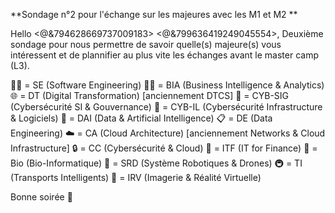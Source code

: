 **Sondage n°2 pour l'échange sur les majeures avec les M1 et M2 **

Hello <@&794628669737009183> <@&799636419249045554>,
Deuxième sondage pour nous permettre de savoir quelle(s) majeure(s) vous intéressent et de plannifier au plus vite les échanges avant le master camp (L3).

:woman_technologist: = SE (Software Engineering)
:man_office_worker: = BIA (Business Intelligence & Analytics)
:globe_with_meridians: = DT (Digital Transformation) [anciennement DTCS]
:ninja: = CYB-SIG (Cybersécurité SI & Gouvernance)
:closed_lock_with_key: = CYB-IL (Cybersécurité Infrastructure & Logiciels)
:robot: = DAI (Data & Artificial Intelligence)
:clipboard: = DE (Data Engineering)
:cloud: = CA (Cloud Architecture) [anciennement Networks & Cloud Infrastructure]
:lock: = CC (Cybersécurité & Cloud)
:bank: = ITF (IT for Finance)
:dna: = Bio (Bio-Informatique)
:helicopter: = SRD (Système Robotiques & Drones)
:metro: = TI (Transports Intelligents)
:goggles: = IRV (Imagerie & Réalité Virtuelle) 

Bonne soirée 🚀
